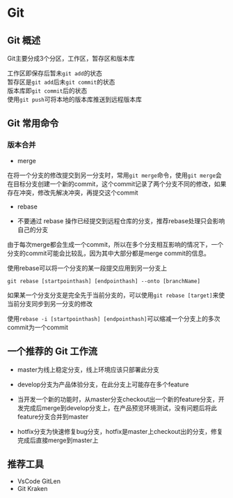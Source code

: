 # Git

## Git 概述

Git主要分成3个分区，工作区，暂存区和版本库  

工作区即保存后暂未`git add`的状态  
暂存区是`git add`后未`git commit`的状态  
版本库即`git commit`后的状态  
使用`git push`可将本地的版本库推送到远程版本库  

## Git 常用命令

### 版本合并

- merge

在将一个分支的修改提交到另一分支时，常用`git merge`命令，使用`git merge`会在目标分支创建一个新的commit，这个commit记录了两个分支不同的修改，如果存在冲突，修改先解决冲突，再提交这个commit

- rebase

* 不要通过 rebase 操作已经提交到远程仓库的分支，推荐rebase处理只会影响自己的分支 

由于每次merge都会生成一个commit，所以在多个分支相互影响的情况下，一个分支的commit可能会比较乱，因为其中大部分都是merge commit的信息。  

使用rebase可以将一个分支的某一段提交应用到另一分支上
```git
git rebase [startpointhash] [endpointhash] --onto [branchName]
```

如果某一个分支分支是完全先于当前分支的，可以使用`git rebase [target]`来使当前分支同步到另一分支的修改

使用`rebase -i [startpointhash] [endpointhash]`可以缩减一个分支上的多次commit为一个commit

## 一个推荐的 Git 工作流

- master为线上稳定分支，线上环境应该只部署此分支

- develop分支为产品体验分支，在此分支上可能存在多个feature

- 当开发一个新的功能时，从master分支checkout出一个新的feature分支，开发完成后merge到develop分支上，在产品预览环境测试，没有问题后将此feature分支合并到master

- hotfix分支为快速修复bug分支，hotfix是master上checkout出的分支，修复完成后直接merge到master上

## 推荐工具

- VsCode GitLen
- Git Kraken